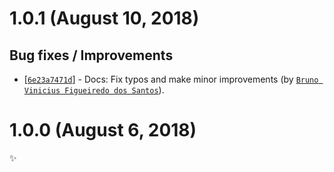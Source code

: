 # 1.0.1 (August 10, 2018)

## Bug fixes / Improvements

* [[`6e23a7471d`](https://github.com/webhintio/hint/commit/6e23a7471d78006c4accac5f18198fd1b43b8112)] - Docs: Fix typos and make minor improvements (by [`Bruno Vinicius Figueiredo dos Santos`](https://github.com/IAmHopp)).


# 1.0.0 (August 6, 2018)

✨
